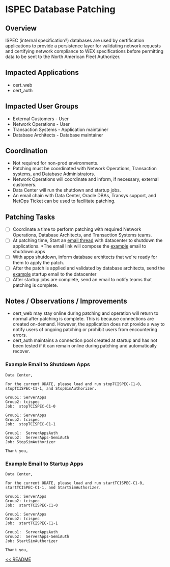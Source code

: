 # ISPEC Database Patching

## Overview
ISPEC (internal specification?) databases are used by certification applications to provide a persistence layer for 
validating network requests and certifying network compliance to WEX specifications before permitting data to be sent to 
the North American Fleet Authorizer. 

## Impacted Applications
 - cert_web
 - cert_auth

## Impacted User Groups
 - External Customers - User
 - Network Operations - User
 - Transaction Systems - Application maintainer
 - Database Architects - Database maintainer

## Coordination
 - Not required for non-prod environments.
 - Patching must be coordinated with Network Operations, Transaction systems, and Database Administrators.
 - Network Operations will coordinate and inform, if necessary, external customers.
 - Data Center will run the shutdown and startup jobs.
 - An email chain with Data Center, Oracle DBAs, Transys support, and NetOps Ticket can be used to facilitate patching. 

## Patching Tasks
 - [ ] Coordinate a time to perform patching with required Network Operations, Database Architects, and Transaction Systems teams.
 - [ ] At patching time, Start an [email thread](mailto:Data.Center@wexinc.com?cc=netopsticket@wexinc.com,oracledbas@wexinc.com,TranSysSupport@wexinc.com&?subject=Patching%20PRDISPEC&body=Data%20Center%2C%0D%0A%0D%0AFor%20the%20current%20ODATE%2C%20Please%20load%20and%20run%20stopTCISPEC-C1-0%2C%20stopTCISPEC-C1-1%2C%20and%20StopSimAuthorizer.%0D%0A%0D%0AGroup1%3A%20ServerApps%0D%0AGroup2%3A%20tcispec%0D%0AJob%3A%20stopTCISPEC-C1-0%0D%0A%0D%0AGroup1%3A%20ServerApps%0D%0AGroup2%3A%20tcispec%0D%0AJob%3A%20stopTCISPEC-C1-1%0D%0A%0D%0AGroup1%3A%20ServerAppsAuth%0D%0AGroup2%3A%20ServerApps-SemiAuth%0D%0AJob%3A%20StopSimAuthorizer%0D%0A%0D%0AThank%20you%2C) with datacenter to shutdown the applications. *The email link will compose the [example](#example-email-to-shutdown-apps) email to shutdown apps
 - [ ] With apps shutdown, inform database architects that we're ready for them to apply the patch.
 - [ ] After the patch is applied and validated by database architects, send the [example](#example-email-to-startup-apps) startup email to the datacenter
 - [ ] After startup jobs are complete, send an email to notify teams that patching is complete.

## Notes / Observations / Improvements
- cert_web may stay online during patching and operation will return to normal after patching is complete. This is because connections are created on-demand. However, the application does not provide a way to notify users of ongoing patching or prohibit users from encountering errors.
- cert_auth maintains a connection pool created at startup and has not been tested if it can remain online during patching and automatically recover.

### Example Email to Shutdown Apps
```
Data Center,

For the current ODATE, please load and run stopTCISPEC-C1-0, stopTCISPEC-C1-1, and StopSimAuthorizer.

Group1: ServerApps
Group2: tcispec
Job:  stopTCISPEC-C1-0

Group1: ServerApps
Group2: tcispec
Job:  stopTCISPEC-C1-1

Group1:  ServerAppsAuth
Group2:  ServerApps-SemiAuth
Job: StopSimAuthorizer

Thank you,
```

### Example Email to Startup Apps
```
Data Center,

For the current ODATE, please load and run startTCISPEC-C1-0, startTCISPEC-C1-1, and StartSimAuthorizer.

Group1: ServerApps
Group2: tcispec
Job:  startTCISPEC-C1-0

Group1: ServerApps
Group2: tcispec
Job:  startTCISPEC-C1-1

Group1:  ServerAppsAuth
Group2:  ServerApps-SemiAuth
Job: StartSimAuthorizer

Thank you,
```

[<< README](../../README.md)